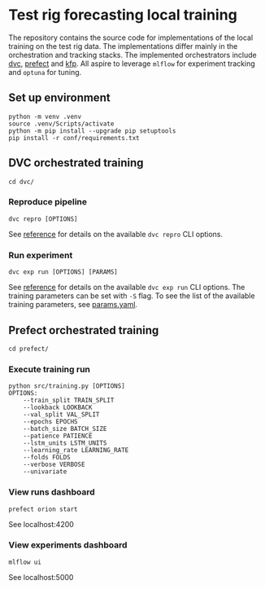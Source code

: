 # Test rig forecasting local training

The repository contains the source code for implementations of the local training on the test rig data. The implementations differ mainly in the orchestration and tracking stacks. The implemented orchestrators include [dvc](dvc), [prefect](prefect) and [kfp](kfp). All aspire to leverage `mlflow` for experiment tracking and `optuna` for tuning.

## Set up environment

```
python -m venv .venv
source .venv/Scripts/activate
python -m pip install --upgrade pip setuptools
pip install -r conf/requirements.txt
```

## DVC orchestrated training

```
cd dvc/
```
### Reproduce pipeline
```
dvc repro [OPTIONS]
```
See [reference](https://dvc.org/doc/command-reference/repro) for details on the available `dvc repro` CLI options.
### Run experiment
```
dvc exp run [OPTIONS] [PARAMS]
```
See [reference](https://dvc.org/doc/command-reference/exp/run) for details on the available `dvc exp run` CLI options. The training parameters can be set with `-S` flag. To see the list of the available training parameters, see [params.yaml](dvc/params.yaml).

## Prefect orchestrated training
```
cd prefect/
```
### Execute training run
```
python src/training.py [OPTIONS]
OPTIONS:
    --train_split TRAIN_SPLIT
    --lookback LOOKBACK
    --val_split VAL_SPLIT
    --epochs EPOCHS
    --batch_size BATCH_SIZE
    --patience PATIENCE
    --lstm_units LSTM_UNITS
    --learning_rate LEARNING_RATE
    --folds FOLDS
    --verbose VERBOSE
    --univariate
```
### View runs dashboard
```
prefect orion start
```
See localhost:4200
### View experiments dashboard
```
mlflow ui
```
See localhost:5000
